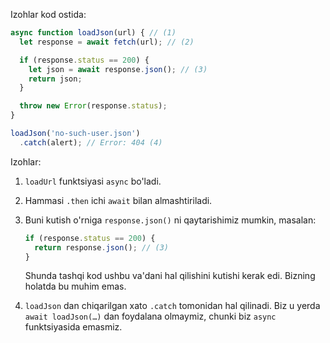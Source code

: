 
Izohlar kod ostida:

```js run
async function loadJson(url) { // (1)
  let response = await fetch(url); // (2)

  if (response.status == 200) {
    let json = await response.json(); // (3)
    return json;
  }

  throw new Error(response.status);
}

loadJson('no-such-user.json')
  .catch(alert); // Error: 404 (4)
```

Izohlar:

1. `loadUrl` funktsiyasi `async` bo'ladi.
2. Hammasi `.then` ichi `await` bilan almashtiriladi.
3. Buni kutish o'rniga `response.json()` ni qaytarishimiz mumkin, masalan:

    ```js
    if (response.status == 200) {
      return response.json(); // (3)
    }
    ```

    Shunda tashqi kod ushbu va'dani hal qilishini kutishi kerak edi. Bizning holatda bu muhim emas.
4. `loadJson` dan chiqarilgan xato `.catch` tomonidan hal qilinadi. Biz u yerda `await loadJson(…)` dan foydalana olmaymiz, chunki biz `async` funktsiyasida emasmiz.
